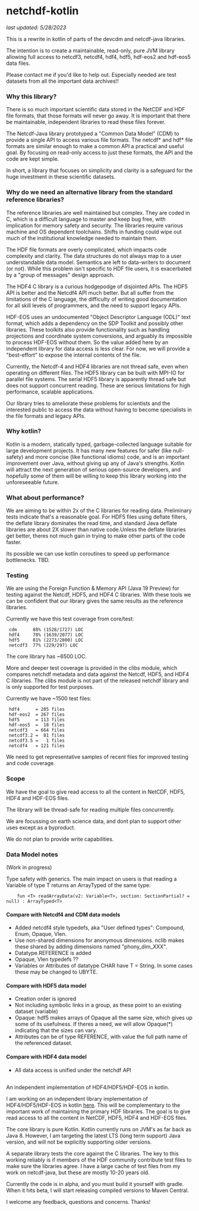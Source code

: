 # netchdf-kotlin
_last updated: 5/28/2023_

This is a rewrite in kotlin of parts of the devcdm and netcdf-java libraries. 

The intention is to create a maintainable, read-only, pure JVM library allowing full access to 
netcdf3, netcdf4, hdf4, hdf5, hdf-eos2 and hdf-eos5 data files. 

Please contact me if you'd like to help out. Especially needed are test datasets from all the important data archives!!

### Why this library? 

There is so much important scientific data stored in the NetCDF and HDF file formats, that those formats will 
never go away. It is important that there be maintainable, independent libraries to read these files forever.

The Netcdf-Java library prototyped a "Common Data Model" (CDM) to provide a single API to access various file formats. 
The netcdf* and hdf* file formats are similar enough to make a common API a practical and useful goal. 
By focusing on read-only access to just these formats, the API and the code are kept simple.

In short, a library that focuses on simplicity and clarity is a safeguard for the huge investment in these
scientific datasets.

### Why do we need an alternative library from the standard reference libraries?

The reference libraries are well maintained but complex. They are coded in C, which is a difficult language to master
and keep bug free, with implication for memory safety and security. The libraries require various machine and OS dependent
toolchains. Shifts in funding could wipe out much of the institutional knowledge needed to maintain them.

The HDF file formats are overly complicated, which impacts code complexity and clarity. The data structures do not
always map to a user understandable data model. Semantics are left to data-writers to document (or not). 
While this problem isn't specific to HDF file users, it is exacerbated by a "group of messages" design approach. 

The HDF4 C library is a curious hodgepodge of disjointed APIs. The HDF5 API is better and the Netcdf4 API much better.
But all suffer from the limitations of the C language, the difficulty of writing good documentation for all skill levels 
of programmers, and the need to support legacy APIs. 

HDF-EOS uses an undocumented "Object Descriptor Language (ODL)" text format, which adds a dependency on the SDP Toolkit 
and possibly other libraries. These toolkits also provide functionality such as handling projections and coordinate system 
conversions, and arguably its impossible to process HDF-EOS without them. So the value added here by an independent 
library for data access is less clear. For now, we will provide a "best-effort" to expose the internal 
contents of the file.

Currently, the Netcdf-4 and HDF4 libraries are not thread safe, even when operating on different files.
The HDF5 library can be built with MPI-IO for parallel file systems. The serial HDF5 library is apparently thread safe 
but does not support concurrent reading. These are serious limitations for high performance, scalable applications.

Our library tries to ameliorate these problems for scientists and the interested public to access the data without
having to become specialists in the file formats and legacy APIs.

### Why kotlin?

Kotlin is a modern, statically typed, garbage-collected language suitable for large development projects. 
It has many new features for safer (like null-safety) and more concise (like functional idioms) code, and is an important 
improvement over Java, without giving up any of Java's strengths. Kotlin will attract the next generation of serious 
open-source developers, and hopefully some of them will be willing to keep this library working into the unforeseeable future.

### What about performance?

We are aiming to be within 2x of the C libraries for reading data. Preliminary tests indicate that's a reasonable goal. 
For HDF5 files using deflate filters, the deflate library dominates the read time, and standard Java deflate libraries 
are about 2X slower than native code.Unless the deflate libraries get better, theres not much gain in trying to make
other parts of the code faster.

Its possible we can use kotlin coroutines to speed up performance bottlenecks. TBD.

### Testing

We are using the Foreign Function & Memory API (Java 19 Preview) for testing against the Netcdf, HDF5, and HDF4 C libraries. 
With these tools we can be confident that our library gives the same results as the reference libraries.

Currently we have this test coverage from core/test:

````
 cdm      88% (1528/1727) LOC
 hdf4     78% (1639/2077) LOC
 hdf5     81% (2273/2800) LOC
 netcdf3  77% (229/297) LOC
 ````

The core library has ~6500 LOC.

More and deeper test coverage is provided in the clibs module, which compares netchdf metadata and data against
the Netcdf, HDF5, and HDF4 C libraries. The clibs module is not part of the released netchdf library and is 
only supported for test purposes.

Currently we have ~1500 test files:

````
 hdf4      = 205 files
 hdf-eos2  = 267 files
 hdf5      = 113 files
 hdf-eos5  =  18 files
 netcdf3   = 664 files
 netcdf3.2 =  81 files
 netcdf3.5 =   1 files
 netcdf4   = 121 files
 ````

We need to get representative samples of recent files for improved testing and code coverage.

### Scope

We have the goal to give read access to all the content in NetCDF, HDF5, HDF4 and HDF-EOS files. 

The library will be thread-safe for reading multiple files concurrently.

We are focussing on earth science data, and dont plan to support other uses except as a byproduct.

We do not plan to provide write capabilities.

### Data Model notes

(Work in progress)

Type safety with generics. The main impact on users is that reading a Variable of type T returns an
ArrayTyped<T> of the same type:

````
    fun <T> readArrayData(v2: Variable<T>, section: SectionPartial? = null) : ArrayTyped<T>
````

#### Compare with Netcdf4 and CDM data models
* Added netcdf4 style typedefs, aka "User defined types": Compound, Enum, Opaque, Vlen.
* Use non-shared dimensions for anonymous dimensions. nclib makes these shared by adding dimensions named "phony_dim_XXX".
* Datatype.REFERENCE is added
* Opaque, Vlen typedefs ??
* Variables or Attributes of datatype CHAR have T = String. In some cases these may be changed to UBYTE.

#### Compare with HDF5 data model
* Creation order is ignored
* Not including symbolic links in a group, as these point to an existing dataset (variable)
* Opaque: hdf5 makes arrays of Opaque all the same size, which gives up some of its usefulness. If theres a need,
  we will allow Opaque(*) indicating that the sizes can vary.
* Attributes can be of type REFERENCE, with value the full path name of the referenced dataset.

#### Compare with HDF4 data model
* All data access is unified under the netchdf API

##
An independent implementation of HDF4/HDF5/HDF-EOS in kotlin.

I am working on an independent library implementation of HDF4/HDF5/HDF-EOS in kotlin 
[here](https://github.com/JohnLCaron/cdm-kotlin). 
This will be complementary to the important work of maintaining the primary HDF libraries.
The goal is to give read access to all the content in NetCDF, HDF5, HDF4 and HDF-EOS files.

The core library is pure Kotlin. 
Kotlin currently runs on JVM's as far back as Java 8. However, I am targeting the latest LTS
(long term support) Java version, and will not be explicitly supporting older versions.

A separate library tests the core against the C libraries.
The key to this working reliably is if members of the HDF community contribute test files to make sure
the libraries agree. I have a large cache of test files from my work on netcdf-java, but these
are mostly 10-20 years old.

Currently the code is in alpha, and you must build it yourself with gradle. 
When it hits beta, I will start releasing compiled versions to Maven Central.

I welcome any feedback, questions and concerns. Thanks!